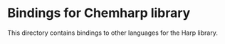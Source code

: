 # Bindings for Chemharp library

This directory contains bindings to other languages for the Harp library.
